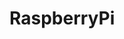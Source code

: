 RaspberryPi
===========
<html>
<head>
        <meta http-equiv="Content-Type" content="text/html; charset=UTF-8">
        <meta name="viewport" content = "height = device-height, width = 420, user-scalable = no" /> 
        <title>WebIOPi | Demo</title>
        <script type="text/javascript" src="/webiopi.js"></script>
        <script type="text/javascript">
        webiopi().ready(function() {
                var content, button;
                content = $("#content");
                        
                // create a "SWITCH" labeled button for GPIO 0
                button = webiopi().createGPIOButton(0, "SWITCH");
                content.append(button); // append button to content div
                               
                // create a "LED" labeled button for GPIO 7
                button = webiopi().createGPIOButton(7, "LED");
                content.append(button); // append button to content div
                       
                // create a button that output a single pulse
                button = webiopi().createPulseButton("pulse", "Pulse", 7);
                content.append(button); // append button to content div
                
                // create a button which output a bit sequence on GPIO 7 with a 100ms period 
                button = webiopi().createSequenceButton("sos", "S.O.S 1", 7, 100, "01010100110011001100101010");
                content.append(button); // append button to content div
                       
                // the previous button will always output the same sequence
                // you can also create a simple button with your own function 
                button = webiopi().createButton("sos2", "S.O.S 2", outputSequence);
                content.append(button); // append button to content div
                
                // create a button which call myMacroWithoutArgs
                button = webiopi().createMacroButton("macro", "Macro 1", "myMacroWithoutArgs");
                content.append(button); // append button to content div
                
                // create a button which call myMacroWithArgs with "1,2,3" as argument
                button = webiopi().createMacroButton("macro", "Macro 2", "myMacroWithArgs", [1,2,3]);
                content.append(button); // append button to content div
                
                // the previous button will always call myMacroWithArgs with the same "1,2,3" argument
                // you can also create a simple button with your own function 
                button = webiopi().createButton("macro2", "Macro 3", callMacro);
                content.append(button); // append button to content div
                
                // you can also create a button which calls a different function for mouse down and up events
                button = webiopi().createButton("hold", "Hold", mousedown, mouseup);
                content.append(button);
                
                // Only for Chrome and Safari, create a slider that pulse out a 0-100% duty cycle ratio on GPIO 8
                button = webiopi().createRatioSlider(8);
                content.append(button);
                       
                // Only for Chrome and Safari, create a slider that pulse out a -45 to +45° angle on GPIO 9
                button = webiopi().createAngleSlider(9);
                content.append(button);
        });
                
        function mousedown() {
                webiopi().digitalWrite(7, 1);
        }
        
        function mouseup() {
                webiopi().digitalWrite(7, 0);
        }
        
        function outputSequence() {
                var sequence = "01010100110011001100101010" // S.O.S. morse code or whatever you want
                // output sequence on gpio 7 with a 100ms period
                webiopi().outputSequence(7, 100, sequence, sequenceCallback);
        }
        
        function sequenceCallback(gpio, data) {
                alert("sequence on " + gpio + " finished with " + data);
        }
        
        function callMacro() {
                var args = [1,2,3] // or whatever you want
                // call myMacroWithArgs(arg)
                webiopi().callMacro("myMacroWithArgs", args, macroCallback);
        }
        
        function macroCallback(macro, args, data) {
                alert(macro + " returned with " + data);
        }
        
        </script>
        <style type="text/css">
                button {
                        display: block;
                        margin: 5px 5px 5px 5px;
                        width: 160px;
                        height: 45px;
                        font-size: 24pt;
                        font-weight: bold;
                        color: black;
                }
                
                input[type="range"] {
                        display: block;
                        width: 160px;
                        height: 45px;
                }
                
                #gpio7.LOW {
                        background-color: White;
                }
                
                #gpio7.HIGH {
                        background-color: Red;
                }
        </style>
</head>
<body>
        <div id="content" align="center"></div>
</body>
</html>
